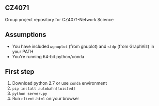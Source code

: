 ## CZ4071
Group project repository for CZ4071-Network Science

## Assumptions
* You have included `wgnuplot` (from gnuplot) and `sfdp` (from GraphViz) in your PATH
* You're running 64-bit python/conda

## First step
1. Download python 2.7 or use `conda` environment
2. `pip install autobahn[twisted]`
3. `python server.py`
4. Run `client.html` on your browser
